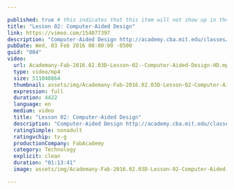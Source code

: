 ```yaml
---

published: true # this indicates that this item will not show up in the podcast feed
title: "Lesson 02: Computer-Aided Design"
link: https://vimeo.com/154077397
description: "Computer-Aided Design http://academy.cba.mit.edu/classes/computer_design/index.html"
pubDate: Wed, 03 Feb 2016 08:00:00 -0500
guid: "004"
video:
  url: Academany-Fab-2016.02.03D-Lesson-02--Computer-Aided-Design-HD.mp4
  type: video/mp4
  size: 511048864
  thumbnail: assets/img/Academany-Fab-2016.02.03D-Lesson-02-Computer-Aided-Design-HD-thumbnail.jpg
  expression: full
  duration: 4422
  language: en
  medium: video
  title: "Lesson 02: Computer-Aided Design"
  description: "Computer-Aided Design http://academy.cba.mit.edu/classes/computer_design/index.html"
  ratingSimple: nonadult
  ratingvchip: tv-g
  productionCompany: FabAcademy
  category: Technology
  explicit: clean
  duration: "01:13:41"
  image: assets/img/Academany-Fab-2016.02.03D-Lesson-02-Computer-Aided-Design-HD-full.jpg

---
```

